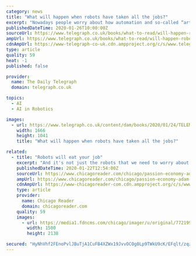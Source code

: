```yaml
---
category: news
title: "What will happen when robots have taken all the jobs?"
excerpt: "Nowadays people worry about how automation and so-called “artificial intelligence” are going to put people out of work ... But the new wave of self-driving cars, warehouse robots and the like, it is feared, might leave us no choice. Computer systems can now accomplish a lot of tasks that it was previously thought required uniquely human ..."
publishedDateTime: 2020-01-26T10:00:00Z
sourceUrl: https://www.telegraph.co.uk/books/what-to-read/will-happen-robots-have-taken-jobs/
ampUrl: https://www.telegraph.co.uk/books/what-to-read/will-happen-robots-have-taken-jobs/amp/
cdnAmpUrl: https://www-telegraph-co-uk.cdn.ampproject.org/c/s/www.telegraph.co.uk/books/what-to-read/will-happen-robots-have-taken-jobs/amp/
type: article
quality: 59
heat: -1
published: false

provider:
  name: The Daily Telegraph
  domain: telegraph.co.uk

topics:
  - AI
  - AI in Robotics

images:
  - url: https://www.telegraph.co.uk/content/dam/books/2020/01/24/TELEMMGLPICT000222031924_trans%2B%2BoGbZwtdBNwcvkKZqZUEDO7H7wLVxD_YL8YSvmGHppSw.jpeg
    width: 1666
    height: 1041
    title: "What will happen when robots have taken all the jobs?"

related:
  - title: "Robots will eat your job"
    excerpt: "And it's not just the robots that we need to worry about. University of Chicago Booth School of Business professor Michael Gibbs, who researches this stuff and whom I called for some context, says the larger impact will come from artificial intelligence. \"Automation has been an issue for a long time,\" he says. \"In 1850 the United States ..."
    publishedDateTime: 2020-01-22T12:54:00Z
    sourceUrl: https://www.chicagoreader.com/chicago/passion-economy-adam-davidson-robots-labor/Content?oid=77218035
    ampUrl: https://www.chicagoreader.com/chicago/passion-economy-adam-davidson-robots-labor/Content?oid=77218035&media=AMP+HTML
    cdnAmpUrl: https://www-chicagoreader-com.cdn.ampproject.org/c/s/www.chicagoreader.com/chicago/passion-economy-adam-davidson-robots-labor/Content?oid=77218035&media=AMP+HTML
    type: article
    provider:
      name: Chicago Reader
      domain: chicagoreader.com
    quality: 59
    images:
      - url: https://media1.fdncms.com/chicago/imager/u/original/77219985/adam_davidson_author_photo_credit_to_michael_lionstar.jpg
        width: 1500
        height: 2138

secured: "HyNhVhf2FEnoPvlJBuTjA1CuFB4XZWx19JvvOCOg0Lp9TWkU9cK/EFqlt/zqzKVRRGUq9AOFVC2D9lU3fU3jvtJW40d9341mknCc8Q6ULZaizx7R1q2rQKJG+kzl9OD1YB9jA9Gs4YbKgGYmVDh7Jdtfq9r+L1euY2j5Xn2RZc0U2G6/HRoDPLkQ9A2fzD0rI3m8xWe8RqUKI1Av++x4QF24KFHwDAzJEIPGNQv0VqeKk1FbSKVSUwBakNNhdQmfBXcxeCt/giOMg3f/h9dvjFmEyywC2mssXqxxMG0iqgd9EF188F15DHI9bj/K1KzOUECPITu1juHIR37/lo++lWhWw7r8JRF81RnyFrrpXE3uvDSV0+GZhQiXK/WsIz1qqK29yUOWsIByz5eMdwuO86F3SWeX/h+eLZNMY8UYnFG0jGPTOeaTsEBP2fHgMUmtUXgaagmegYZL1DzyfrpUO6nuo0TzOWk0ij9/WOIqyDc=;JPbNp66RxOF2f1KaBzpM2g=="
---
```


